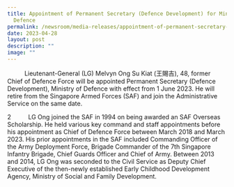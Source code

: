 ```yaml
---
title: Appointment of Permanent Secretary (Defence Development) for Ministry of
  Defence
permalink: /newsroom/media-releases/appointment-of-permanent-secretary-defence-development-mindef/
date: 2023-04-28
layout: post
description: ""
image: ""
---
```

  &nbsp;&nbsp;&nbsp;&nbsp;&nbsp;&nbsp;&nbsp;&nbsp;&nbsp;&nbsp;Lieutenant-General (LG) Melvyn Ong Su Kiat (王賜吉), 48, former Chief of Defence Force will be appointed Permanent Secretary (Defence Development), Ministry of Defence with effect from 1 June 2023. He will retire from the Singapore Armed Forces (SAF) and join the Administrative Service on the same date.  
  
2&nbsp;&nbsp;&nbsp;&nbsp;&nbsp;&nbsp;&nbsp;&nbsp;&nbsp;&nbsp;LG Ong joined the SAF in 1994 on being awarded an SAF Overseas Scholarship. He held various key command and staff appointments before his appointment as Chief of Defence Force between March 2018 and March 2023. His prior appointments in the SAF included Commanding Officer of the Army Deployment Force, Brigade Commander of the 7th Singapore Infantry Brigade, Chief Guards Officer and Chief of Army. Between 2013 and 2014, LG Ong was seconded to the Civil Service as Deputy Chief Executive of the then-newly established Early Childhood Development Agency, Ministry of Social and Family Development.